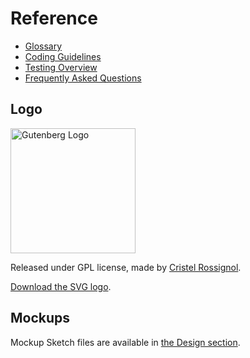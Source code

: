 # Reference

- [Glossary](../../docs/designers-developers/glossary.md)
- [Coding Guidelines](../../docs/contributors/coding-guidelines.md)
- [Testing Overview](../../docs/contributors/testing-overview.md)
- [Frequently Asked Questions](../../docs/designers-developers/faq.md)

## Logo
<img width="200" src="https://raw.githubusercontent.com/WordPress/gutenberg/master/docs/final-g-wapuu-black.svg?sanitize=true" alt="Gutenberg Logo" />

Released under GPL license, made by [Cristel Rossignol](https://twitter.com/cristelrossi).

[Download the SVG logo](https://github.com/WordPress/gutenberg/blob/master/docs/final-g-wapuu-black.svg).

## Mockups

Mockup Sketch files are available in <a href="https://wordpress.org/gutenberg/handbook/designers-developers/designers/design-resources/">the Design section</a>.
